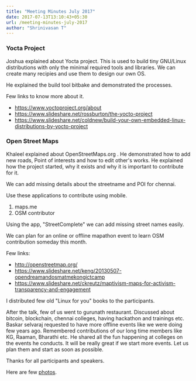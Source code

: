 ```yaml
---
title: "Meeting Minutes July 2017"
date: 2017-07-13T13:10:43+05:30
url: /meeting-minutes-july-2017
author: "Shrinivasan T"
---
```


### Yocta Project

Joshua explained about Yocta project. This is used to build tiny
GNU/Linux distributions with only the minimal required tools and
libraries. We can create many recipies and use them to design our own
OS.

He explained the build tool bitbake and demonstrated the processes.

Few links to know more about it.

* https://www.yoctoproject.org/about
* https://www.slideshare.net/rossburton/the-yocto-project
* https://www.slideshare.net/coldnew/build-your-own-embedded-linux-distributions-by-yocto-project


### Open Street Maps

Khaleel explained about OpenStreetMaps.org  . He demonstrated how to
add new roads, Point of interests and how to edit other's works. He
explained how the project started, why it exists and why it is
important to contribute for it.

We can add missing details about the streetname and POI for chennai.

Use these applications to contribute using mobile.

1. maps.me
2. OSM contributor

Using the app, "StreetComplete" we can add missing street names easily.

We can plan for an online or offline mapathon event to learn OSM
contribution someday this month.

Few links:

* http://openstreetmap.org/
* https://www.slideshare.net/keng/20130507-opendreamandosmatmekongictcamp
* https://www.slideshare.net/ckreutz/maptivism-maps-for-activism-transparency-and-engagement


I distributed few old "Linux for you" books to the participants.

After the talk, few of us went to gurunath restaurant. Discussed about
bitcoin, blockchain, chennai colleges, having hackathon and trainings
etc. Baskar selvaraj requested to have more offline events like we
were doing few years ago. Remembered contributions of our long time
members like KG, Raaman, Bharathi etc. He shared all the fun happening
at colleges on the events he conducts. It will be really great if we
start more events. Let us plan them and start as soon as possible.

Thanks for all participants and speakers.

Here are few [photos](https://goo.gl/photos/y7nEuEvoNBGZTBVr9).

